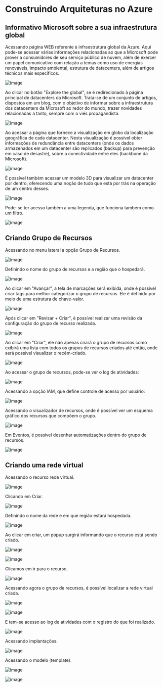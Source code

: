 # Construindo Arquiteturas no Azure

## Informativo Microsoft sobre a sua infraestrutura global

Acessando página WEB referente à infraestrutura global da Azure. Aqui pode-se acessar várias informações relacionadas ao que a Microsoft pode prover a consumidores de seu serviço público de nuvem, além de exercer um papel comunicativo com relação a temas como uso de energias renováveis, impacto ambiental, estrutura de datacenters, além de artigos técnicos mais específicos.

![image](https://github.com/user-attachments/assets/f320a904-bd85-42a1-acc2-33f7aba9555b)

Ao clicar no botão "Explore the global", se é redirecionado à página principal de datacenters da Microsoft. Trata-se de um conjunto de artigos, dispostos em um blog, com o objetivo de informar sobre a infraestrutura dos datacenters da Microsoft ao redor do mundo, trazer novidades relacionadas a tanto, sempre com o viés propagandista. 

![image](https://github.com/user-attachments/assets/82c39f93-355c-419a-aaa9-8b7fc6e04668)

Ao acessar a página que fornece a visualização em globo da localização geográfica de cada datacenter. Nesta visualização é possível obter informações de redundância entre datacenters (onde os dados armazenados em um datacenter são replicados (backup) para prevenção em caso de desastre), sobre a conectividade entre eles (backbone da Microsoft).

![image](https://github.com/user-attachments/assets/85591262-c576-4508-bcb9-868529bcfc86)

É possível também acessar um modelo 3D para visualizar um datacenter por dentro, oferecendo uma noção de tudo que está por trás na operação de um centro desses.

![image](https://github.com/user-attachments/assets/63f652ad-c262-491c-af1d-e57055e18285)

Pode-se ter acesso também a uma legenda, que funciona também como um filtro.

![image](https://github.com/user-attachments/assets/9816896b-6518-4e36-ac26-33d47d1df52d)

## Criando Grupo de Recursos

Acessando no menu lateral a opção Grupo de Recursos.

![image](https://github.com/user-attachments/assets/f2d2a6cc-8155-491a-b198-3b066ccde4ae)

Definindo o nome do grupo de recursos e a região que o hospedará.

![image](https://github.com/user-attachments/assets/6115b701-7c8c-4586-9262-e3551143f763)

Ao clicar em "Avançar", a tela de marcações será exibida, onde é possível criar tags para melhor categorizar o grupo de recursos. Ele é definido por meio de uma estrutura de chave-valor.

![image](https://github.com/user-attachments/assets/507f2c7d-6e3e-445b-a590-ab6e51b97975)

Após clicar em "Revisar + Criar", é possível realizar uma revisão da configuração do grupo de recurso realizada.

![image](https://github.com/user-attachments/assets/37cffc05-3633-4f72-858a-8fa699ec17a0)

Ao clicar em "Criar", ele não apenas criará o grupo de recursos como exibirá uma lista com todos os grupos de recursos criados até então, onde será possível visualizar o recém-criado.

![image](https://github.com/user-attachments/assets/99633138-8d7b-4217-98ce-cbdcd5871fc7)

Ao acessar o grupo de recursos, pode-se ver o log de atividades:

![image](https://github.com/user-attachments/assets/73de3e4a-45e0-4403-ae3d-4204893e592d)

Acessando a opção IAM, que define controle de acesso por usuário:

![image](https://github.com/user-attachments/assets/5e4dd94f-be26-4ba6-87c2-7ed347baf42c)

Acessando o visualizador de recursos, onde é possível ver um esquema gráfico dos recursos que compõem o grupo.

![image](https://github.com/user-attachments/assets/aa4dc960-8742-49b9-8546-4fc59c83685d)

Em Eventos, é possível desenhar automatizações dentro do grupo de recursos.

![image](https://github.com/user-attachments/assets/9e64fd79-3d05-4ae2-ad86-2a8e52dfff9f)

## Criando uma rede virtual

Acessando o recurso rede virtual.

![image](https://github.com/user-attachments/assets/d81a715c-5aba-405b-a495-89761da68e7e)

Clicando em Criar.

![image](https://github.com/user-attachments/assets/42cb354b-ecc2-4445-b534-dc935c3d1af0)

Definindo o nome da rede e em que região estará hospedada.

![image](https://github.com/user-attachments/assets/db54a24a-a04f-4313-a6eb-2761e906f153)

Ao clicar em criar, um popup surgirá informando que o recurso está sendo criado.

![image](https.//github.com/user-attachments/assets/8a697d05-be64-49e9-9936-a0f42a6b3da5)

![image](https://github.com/user-attachments/assets/3b2178e6-d827-4720-a19f-f0415dbc3dfb)

Clicamos em ir para o recurso.

![image](https.//github.com/user-attachments/assets/769f993c-7c87-4721-8ced-494bfcf029b7)

Acessando agora o grupo de recursos, é possível localizar a rede virtual criada.

![image](https://github.com/user-attachments/assets/5b755e8c-71bb-44d5-bfba-71ecfc34c335)

![image](https://github.com/user-attachments/assets/74cdae3e-f684-450a-bfb7-43c0d1878d9e)

E tem-se acesso ao log de atividades com o registro do que foi realizado.

![image](https://github.com/user-attachments/assets/5dfc5de4-d518-4e7c-9e1e-0b2b11503d98)

Acessando implantações.

![image](https://github.com/user-attachments/assets/4c11a7fa-9e0b-461c-8a1b-8e90e3d7ccf4)

Acessando o modelo (template).

![image](https://github.com/user-attachments/assets/a560bc6b-1252-426e-a0d4-ca07461bebc9)

![image](https://github.com/user-attachments/assets/5593c654-99db-4152-9800-04aa2ee434fd)








